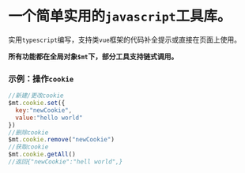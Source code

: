 # 一个简单实用的`javascript`工具库。

实用`typescript`编写，支持类`vue`框架的代码补全提示或直接在页面上使用。

**所有功能都在全局对象`$mt`下，部分工具支持链式调用。**

### 示例：操作`cookie`

```javascript
//新建/更改cookie
$mt.cookie.set({
  key:"newCookie",
  value:"hello world"
})
//删除cookie
$mt.cookie.remove("newCookie")
//获取cookie
$mt.cookie.getAll() 
//返回{"newCookie":"hell world",}
```